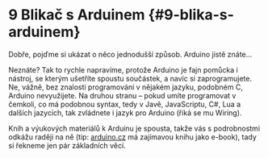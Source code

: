 # 9 Blikač s Arduinem {#9-blika-s-arduinem}

Dobře, pojďme si ukázat o něco jednodušší způsob. Arduino jistě znáte…

Neznáte? Tak to rychle napravíme, protože Arduino je fajn pomůcka i nástroj, se kterým ušetříte spoustu součástek, a navíc si zaprogramujete. Ne, vážně, bez znalosti programování v nějakém jazyku, podobném C, Arduino nevyužijete. Na druhou stranu – pokud umíte programovat v čemkoli, co má podobnou syntax, tedy v Javě, JavaScriptu, C#, Lua a dalších jazycích, tak zvládnete i jazyk pro Arduino (říká se mu Wiring).

Knih a výukových materiálů k Arduinu je spousta, takže vás s podrobnostmi odkážu raději na ně (tip: [arduino.cz](http://arduino.cz) má zajímavou knihu jako e-book), tady si řekneme jen pár základních věcí.